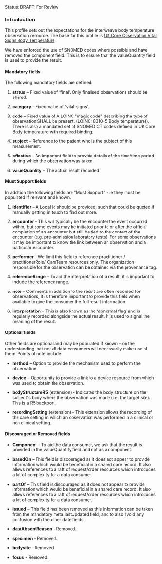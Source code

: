 Status: DRAFT: For Review

### **Introduction**
This profile sets out the expectations for the interweave body temperature observation resource. The base for this profile is [UK Core Observation Vital Signs Body Temperature](https://simplifier.net/hl7fhirukcorer4/ukcore-observation-vitalsigns-bodytemperature).

We have enforced the use of SNOMED codes where possible and have removed the component field. This is to ensure that the valueQuantity field is used to provide the result. 

#### **Mandatory fields**
The following mandatory fields are defined:

1. **status** – Fixed value of ‘final’. Only finalised observations should be shared.

2. **category** – Fixed value of ‘vital-signs’.

3. **code** – Fixed value of  A LOINC "magic code" describing the type of observation SHALL be present. (LOINC: 8310-5(Body temperature)). There is also a mandated set of SNOMED CT codes defined in UK Core Body temperature with required binding.

4. **subject** – Reference to the patient who is the subject of this measurement. 

5. **effective** – An important field to provide details of the time/time period during which the observation was taken.

6. **valueQuantity** – The actual result recorded.

#### **Must Support fields**
In addition the following fields are "Must Support" - ie they must be populated if relevant and known. 

1. **identifier** – A Local Id should be provided, such that could be quoted if manually getting in touch to find out more.

2. **encounter** – This will typically be the encounter the event occurred within, but some events may be initiated prior to or after the official completion of an encounter but still be tied to the context of the encounter (e.g. pre-admission laboratory tests). For some observations it may be important to know the link between an observation and a particular encounter.

3. **performer** – We limit this field to reference practitioner / practitionerRole/ CareTeam resources only. The organization responsible for the observation can be obtained via the provenance tag.

4. **referenceRange** – To aid the interpretation of a result, it is important to include the reference range.

5. **note** – Comments in addition to the result are often recorded for observations, it is therefore important to provide this field when available to give the consumer the full result information.

6. **interpretation** – This is also known as the ‘abnormal flag’ and is regularly recorded alongside the actual result. It is used to signal the meaning of the result. 

#### **Optional fields**
Other fields are optional and may be populated if known - on the understanding that not all data consumers will necessarily make use of them. Points of note include:
 
 - **method** – Option to provide the mechanism used to perform the observation

 - **device** – Opportunity to provide a link to a device resource from which was used to obtain the observation.

 - **bodyStructureR5** (extension) - Indicates the body structure on the subject's body where the observation was made (i.e. the target site). This is a R5 backport.

 - **recordingSetting** (extension) - This extension allows the recording of the care setting in which an observation was performed in a clinical or non clinical setting. 

#### **Discouraged or Removed fields**

 - **Component** – To aid the data consumer, we ask that the result is provided in the valueQuantity field and not as a component.

 - **basedOn** – This field is discouraged as it does not appear to provide information which would be beneficial in a shared care record. It also allows references to a raft of request/order resources which introduces a lot of complexity for a data consumer.
 
 - **partOf** – This field is discouraged as it does not appear to provide information which would be beneficial in a shared care record. It also allows references to a raft of request/order resources which introduces a lot of complexity for a data consumer.

 - **issued** –  This field has been removed as this information can be taken from the mandatory meta.lastUpdated field, and to also avoid any confusion with the other date fields.

 - **dataAbsentReason** - Removed.
 - **specimen** – Removed.
 - **bodysite** - Removed.
 - **focus** - Removed.